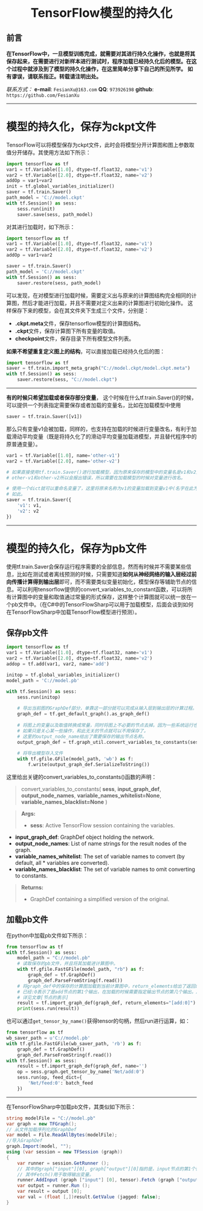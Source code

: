 <div align=center>
<font size="6"><b>TensorFlow模型的持久化
</b></font> 
</div>

## 前言

**在TensorFlow中，一旦模型训练完成，就需要对其进行持久化操作，也就是将其保存起来，在需要进行对新样本进行测试时，程序加载已经持久化后的模型。在这个过程中就涉及到了模型的持久化操作，在这里简单分享下自己的所见所学。**
**如有谬误，请联系指正。转载请注明出处。**

*联系方式：*
**e-mail**: `FesianXu@163.com`
**QQ**: `973926198`
**github**: `https://github.com/FesianXu`

****

# 模型的持久化，保存为ckpt文件
TensorFlow可以将模型保存为ckpt文件，此时会将模型分开计算图和图上参数取值分开储存。其使用方法如下所示：
```python
import tensorflow as tf
var1 = tf.Variable([1.0], dtype=tf.float32, name='v1')
var2 = tf.Variable([2.0], dtype=tf.float32, name='v2')
addOp = var1+var2
init = tf.global_variables_initializer()
saver = tf.train.Saver()
path_model = 'C://model.ckpt'
with tf.Session() as sess:
    sess.run(init)
    saver.save(sess, path_model)
```

对其进行加载时，如下所示：
```python
import tensorflow as tf
var1 = tf.Variable([1.0], dtype=tf.float32, name='v1')
var2 = tf.Variable([2.0], dtype=tf.float32, name='v2')
addOp = var1+var2

saver = tf.train.Saver()
path_model = 'C://model.ckpt'
with tf.Session() as sess:
    saver.restore(sess, path_model)
```
可以发现，在对模型进行加载时候，需要定义出与原来的计算图结构完全相同的计算图，然后才能进行加载，并且不需要对定义出来的计算图进行初始化操作。
这样保存下来的模型，会在其文件夹下生成三个文件，分别是：
* **.ckpt.meta**文件，保存tensorflow模型的计算图结构。
* **.ckpt**文件，保存计算图下所有变量的取值。
* **checkpoint**文件，保存目录下所有模型文件列表。

**如果不希望重复定义图上的结构**，可以直接加载已经持久化后的图：
```python
import tensorflow as tf
saver = tf.train.import_meta_graph("C://model.ckpt/model.ckpt.meta")
with tf.Session() as sess:
	saver.restore(sess, "C://model.ckpt")
```


-----


**有的时候只希望加载或者保存部分变量**， 这个时候在什么tf.train.Saver()的时候，可以提供一个列表指定需要保存或者加载的变量名，比如在加载模型中使用
```python
saver = tf.train.Saver([v1])
```
那么只有变量v1会被加载，同样的，也支持在加载的时候进行变量改名，有利于加载滑动平均变量（既是将持久化了的滑动平均变量加载进模型，并且替代程序中的原普通变量）。
```python
var1 = tf.Variable([1.0], name='other-v1')
var2 = tf.Variable([2.0], name='other-v2')

# 如果直接使用tf.train.Saver()进行加载模型，因为原来保存的模型中的变量名是v1和v2而不是
# other-v1和other-v2所以会报出错误，所以需要在加载模型的时候对变量进行改名。

# 使用一个dict就可以重命名变量了，这里将原来名称为v1的变量加载到变量v1中(名字在此为other-v1)，同样对v2也是
# 如此。
saver = tf.train.Saver({
    'v1': v1,
    'v2': v2
})
```



*****


# 模型的持久化，保存为pb文件
使用tf.train.Saver会保存运行程序需要的全部信息，然而有时候并不需要某些信息，比如在测试或者离线预测的时候，只需要知道**如何从神经网络的输入层经过前向传播计算得到输出层**即可，而不需要类似变量初始化，模型保存等辅助节点的信息。可以利用tensorflow提供的convert_variables_to_constant函数，可以将所有计算图中的变量和取值通过常量的形式保存，这样整个计算图就可以统一放在一个pb文件中。（在C#中的TensorFlowSharp可以用于加载模型，后面会谈到如何在TensorFlowSharp中加载TensorFlow模型进行预测）。

## 保存pb文件
```python
import tensorflow as tf
var1 = tf.Variable([1.0], dtype=tf.float32, name='v1')
var2 = tf.Variable([2.0], dtype=tf.float32, name='v2')
addop = tf.add(var1, var2, name='add')

initop = tf.global_variables_initializer()
model_path = 'C://model.pb'

with tf.Session() as sess:
    sess.run(initop)
    
    # 导出当前图的GraphDef部分，单靠这一部分就可以完成从输入层到输出层的计算过程。
    graph_def = tf.get_default_graph().as_graph_def()
    
    # 将图上的变量以及取值转换成常量，同时将图上不必要的节点去掉。因为一些系统运行也会转变成计算图中的节点，比如变量初始化操作
    # 如果只是关心某一些操作，和此无关的节点就可以不用保存了。
    # 这里的output_node_name给出了需要保存的输出节点名称。
    output_graph_def = tf.graph_util.convert_variables_to_constants(sess, sess.graph_def, output_node_names=['add'])
    
    # 将导出模型存入文件
    with tf.gfile.GFile(model_path, 'wb') as f:
        f.write(output_graph_def.SerializeToString())
```

这里给出关键的convert_variables_to_constants()函数的声明：
> convert_variables_to_constants(
    **sess**,
    **input_graph_def**,
    **output_node_names**,
    **variable_names_whitelist=None**,
    **variable_names_blacklist=None**
)

> **Args:**
> * **sess**: Active TensorFlow session containing the variables.
* **input_graph_def**: GraphDef object holding the network.
* **output_node_names**: List of name strings for the result nodes of the graph.
* **variable_names_whitelist**: The set of variable names to convert (by default, all * variables are converted).
* **variable_names_blacklist**: The set of variable names to omit converting to constants.

> **Returns:**
> * GraphDef containing a simplified version of the original.


## 加载pb文件
在python中加载pb文件如下所示：
```python
from tensorflow as tf
with tf.Session() as sess:
    model_path = "C://model.pb"
    # 读取保存的pb文件，并且将其加载进计算图中。
    with tf.gfile.FastGFile(model_path, "rb") as f:
        graph_def = tf.GraphDef()
        graph_def.ParseFromString(f.read())
    # 将graph_def中的保存的计算图加载到当前计算图中，return_elements给出了返回的张量名称add
    # 已经:0表示了是add节点的第1个输出，在加载的时候需要指定输出节点的第几个输出。所以是add:0
    # 详见文章[节点的表示]
    result = tf.import_graph_def(graph_def, return_elements="[add:0]")
    print(sess.run(result))
```
也可以通过`get_tensor_by_name()`获得tensor的句柄，然后run进行运算，如：
```python
from tensorflow as tf
wb_saver_path = u'C://model.pb'
with tf.gfile.FastGFile(wb_saver_path, 'rb') as f:
	graph_def = tf.GraphDef()
    graph_def.ParseFromString(f.read())
with tf.Session() as sess:
    result = tf.import_graph_def(graph_def, name='')
    op = sess.graph.get_tensor_by_name('Net/add:0')
    sess.run(op, feed_dict={
    	'Net/feed:0': batch_feed
    })
```

*****

在TensorFlowSharp中加载pb文件，其类似如下所示：
```cs
string modelFile = "C://model.pb"
var graph = new TFGraph();
// 从文件加载序列化的GraphDef
var model = File.ReadAllBytes(modelFile);
//导入GraphDef
graph.Import(model, "");
using (var session = new TFSession (graph))
{
	var runner = session.GetRunner ();
    // 其中的graph["input"][0], graph["output"][0]指的是，input节点的第1个输出，和   output节点的第1个输出，等同于python中的input:0 output:0
    // 其中Fetch()用于取得输出变量。
	runner.AddInput (graph ["input"] [0], tensor).Fetch (graph ["output"] [0]);
	var output = runner.Run ();
	var result = output [0];
    var val = (float [,])result.GetValue (jagged: false);
}
```

















